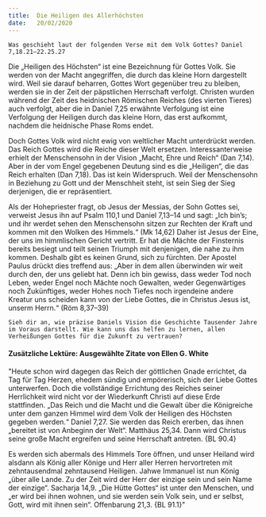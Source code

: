```yaml
---
title:  Die Heiligen des Allerhöchsten
date:   20/02/2020
---
```


`Was geschieht laut der folgenden Verse mit dem Volk Gottes? Daniel 7,18.21–22.25.27`

Die „Heiligen des Höchsten“ ist eine Bezeichnung für Gottes Volk. Sie werden von der Macht angegriffen, die durch das kleine Horn dargestellt wird. Weil sie darauf beharren, Gottes Wort gegenüber treu zu bleiben, werden sie in der Zeit der päpstlichen Herrschaft verfolgt. Christen wurden während der Zeit des heidnischen Römischen Reiches (des vierten Tieres) auch verfolgt, aber die in Daniel 7,25 erwähnte Verfolgung ist eine Verfolgung der Heiligen durch das kleine Horn, das erst aufkommt, nachdem die heidnische Phase Roms endet.

Doch Gottes Volk wird nicht ewig von weltlicher Macht unterdrückt ­werden. Das Reich Gottes wird die Reiche dieser Welt ersetzen. Interessanterweise erhielt der Menschensohn in der Vision „Macht, Ehre und Reich“ (Dan 7,14). Aber in der vom Engel gegebenen Deutung sind es die „Heiligen“, die das Reich erhalten (Dan 7,18). Das ist kein Widerspruch. Weil der Menschensohn in Beziehung zu Gott und der Menschheit steht, ist sein Sieg der Sieg derjenigen, die er repräsentiert.

Als der Hohepriester fragt, ob Jesus der Messias, der Sohn Gottes sei, verweist Jesus ihn auf Psalm 110,1 und Daniel 7,13–14 und sagt: „Ich bin’s; und ihr werdet sehen den Menschensohn sitzen zur Rechten der Kraft und kommen mit den Wolken des Himmels.“ (Mk 14,62) Daher ist Jesus der Eine, der uns im himmlischen Gericht vertritt. Er hat die Mächte der Finsternis bereits besiegt und teilt seinen Triumph mit denjenigen, die nahe zu ihm kommen. Deshalb gibt es keinen Grund, sich zu fürchten. Der Apostel Paulus drückt dies treffend aus: „Aber in dem allen überwinden wir weit durch den, der uns geliebt hat. Denn ich bin gewiss, dass weder Tod noch Leben, weder Engel noch Mächte noch Gewalten, weder Gegenwärtiges noch Zukünftiges, weder Hohes noch Tiefes noch irgendeine andere Kreatur uns scheiden kann von der Liebe Gottes, die in Christus Jesus ist, unserm Herrn.“ (Röm 8,37–39)

`Sieh dir an, wie präzise Daniels Vision die Geschichte Tausender Jahre im Voraus darstellt. Wie kann uns das helfen zu lernen, allen Verheißungen Gottes für die Zukunft zu vertrauen?`

#### Zusätzliche Lektüre: Ausgewählte Zitate von Ellen G. White

"Heute schon wird dagegen das Reich der göttlichen Gnade errichtet, da Tag für Tag Herzen, ehedem sündig und empörerisch, sich der Liebe Gottes unterwerfen. Doch die vollständige Errichtung des Reiches seiner Herrlichkeit wird nicht vor der Wiederkunft Christi auf diese Erde stattfinden. „Das Reich und die Macht und die Gewalt über die Königreiche unter dem ganzen Himmel wird dem Volk der Heiligen des Höchsten gegeben werden.“ Daniel 7,27. Sie werden das Reich ererben, das ihnen „bereitet ist von Anbeginn der Welt“. Matthäus 25,34. Dann wird Christus seine große Macht ergreifen und seine Herrschaft antreten. {BL 90.4}

Es werden sich abermals des Himmels Tore öffnen, und unser Heiland wird alsdann als König aller Könige und Herr aller Herren hervortreten mit zehntausendmal zehntausend Heiligen. Jahwe Immanuel ist nun König „über alle Lande. Zu der Zeit wird der Herr der einzige sein und sein Name der einzige“. Sacharja 14,9. „Die Hütte Gottes“ ist unter den Menschen, und „er wird bei ihnen wohnen, und sie werden sein Volk sein, und er selbst, Gott, wird mit ihnen sein“. Offenbarung 21,3. {BL 91.1}"
